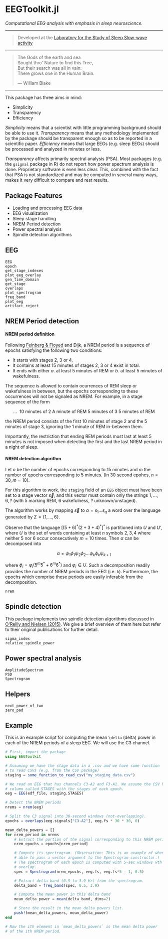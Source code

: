 # EEGToolkit.jl

*Computational EEG analysis with emphasis in sleep neuroscience.*

---

> Developed at the [Laboratory for the Study of
> Sleep Slow-wave activity](https://www.med.upenn.edu/slowwavelab/)

---

> The Gods of the earth and sea\
> Sought thro' Nature to find this Tree,\
> But their search was all in vain:\
> There grows one in the Human Brain.
> 
> — William Blake

---


This package has three aims in mind: 
 
- Simplicity
- Transparency
- Efficiency

*Simplicity* means that a scientist with little programming background should
be able to use it. *Transparency* means that any methodology implemented by the
package should be transparent enough so as to be reported in a scientific
paper.  *Efficiency* means that large EEGs (e.g. sleep EEGs) should be
processed and analyzed in minutes or less.

*Transparency* affects primarily spectral analysis (PSA). Most packages (e.g. the
`gsignal` package in R) do not report how power spectrum analysis is done.
Proprietary software is even less clear. This, combined with the fact that PSA is not standardized and may be computed in several many
ways, makes it very difficult to compare and rest results. 

## Package Features
- Loading and processing EEG data
- EEG visualization
- Sleep stage handling 
- NREM Period detection
- Power spectral analysis
- Spindle detection algorithms

## EEG

```@docs
EEG
epoch
get_stage_indexes 
plot_eeg_overlay 
gen_time_domain
get_stage 
overlaps 
plot_spectrogram
freq_band 
plot_eeg 
artifact_reject
```


## NREM Period detection 

#### NREM period definition

Following [Feinberg & Floyed](https://pubmed.ncbi.nlm.nih.gov/220659/) and
Dijk, a NREM period is a sequence of epochs satisfying the following two
conditions:

- It starts with stages 2, 3 or 4. 
- It contains at least 15 minutes of stages 2, 3 or 4 exist in total.
- It ends with either $a.$ at least 5 minutes of REM or $b.$ at least 5 minutes
  of wakefulness. 

The sequence is allowed to contain ocurrences of REM sleep or wakefulness 
in between, but the epochs corresponding to these occurrences will not be
signaled as NREM. For example, in a stage sequence of the form

$$\ldots ~ \text{ 10 minutes of 2}  ~ \text{A minute of REM} ~ \text{5 minutes of 3} ~ \text{5 minutes of REM} $$

the NREM period consists of the first 10 minutes of stage 2 and the 5 minutes of stage 3, ignoring the 1 minute of REM in-between them.

Importantly, the restriction that ending REM periods must last at least 5
minutes is not imposed when detecting the first and the last NREM period in a
night of sleep.

#### NREM detection algorithm

Let $n$ be the number of epochs corresponding to $15$ minutes and $m$ the
number of epochs corresponding to $5$ minutes. (In 30 second epohcs, $n = 30, m
= 10$). 

For this algorithm to work, the `staging` field of an `EEG` object must have been set to a
stage vector $\vec{s}$, and this vector must contain only the strings $1,
\ldots, 6, ?$ (with $5$ marking REM, $6$ wakefulness, $?$ unknown/unstaged).

The algorithm works by mapping $\vec{s}$ to $\alpha = s_1 \ldots s_q$ a word over the language
generated by $\Sigma = \{1, \ldots, 6\}$.

Observe that the language $[(5+6)^*(2+3+4)^*]^*$ is partitioned into $U$ and
$U’$, where $U$ is the set of words containing at least $n$ symbols $2, 3,
4$ where neither $5$ nor $6$ occur consecutively $m = 10$ times. Then $\alpha$ can be
decomposed into 

$$\alpha = \psi_1 \phi_1 \psi_2 \phi_2 \ldots \psi_k \phi_k \psi_{k+1}$$

where $\phi_i = \varphi_i (5^m5^* + 6^m6^*)$ and $\varphi_i \in U$.
Such a decomposition readily provides the number of NREM periods in the EEG
(i.e. ``k``). Furthermore, the epochs which comprise these periods are easily
inferable from the decomposition.

```@docs
nrem
```

## Spindle detection

This package implements two spindle detection algorithms discussed in [O'Reilly
and Nielsen (2015)](https://doi.org/10.3389/fnhum.2015.00353). We give a brief
overview of them here but refer to their original publications for further
detail.

```@docs
sigma_index
relative_spindle_power
```

## Power spectral analysis
```@docs
AmplitudeSpectrum
PSD
Spectrogram
```

## Helpers

```@docs
next_power_of_two 
zero_pad 
```

## Example

This is an example script for computing the mean ``\delta`` (delta) power in
each of the NREM periods of a sleep EEG. We will use the C3 channel.

```julia
# First, import the package
using EEGToolkit 

# Assuming we have the stage data in a .csv and we have some function 
# to read CSVs (e.g. from the CSV package)
staging = some_function_to_read_csv("my_staging_data.csv")

# We read an EEG that has channels C3-A2 and F3-A1. We assume the CSV had a 
# column called STAGES with the stages of each epoch.
eeg = EEG(edf_file, staging.STAGES)

# Detect the NREM periods
nrems = nrem(eeg)

# Split the C3 signal into 30-second windows (not-overlapping).
epochs = overlaps(eeg.signals["C3-A2"], eeg.fs * 30 * 30, 0)

mean_delta_powers = []
for nrem_period in nrems
    # Extract the portion of the signal corresponding to this NREM period
    nrem_epochs = epochs[nrem_period]

    # Compute its spectrogram. (Observation: This is an example of when it's useful to be 
    # able to pass a vector argument to the Spectrogram constructor.)
    # The spectrogram of each epoch is computed with 5-sec windows wth a 0.5 
    # overlap.
    spec = Spectrogram(nrem_epochs, eeg.fs, eeg.fs*5 - 1, 0.5)

    # Extract delta band (0.5 to 3.9 Hz) from the spectrogram.
    delta_band = freq_band(spec, 0.5, 3.9)

    # Compute the mean power in this delta band
    mean_delta_power = mean(delta_band, dims=2) 

    # Store the result in the mean_delta_powers list.
    push!(mean_delta_powers, mean_delta_power)
end

# Now the ith element in `mean_delta_powers` is the mean delta power 
# of the ith NREM period.
```
